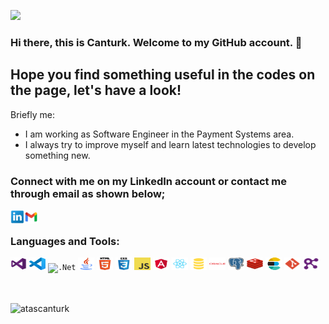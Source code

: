 ![](https://komarev.com/ghpvc/?username=your-github-username&color=green)

### Hi there, this is Canturk. Welcome to my GitHub account. 👋

## Hope you find something useful in the codes on the page, let's have a look!

Briefly me:

- I am working as Software Engineer in the Payment Systems area.
- I always try to improve myself and learn latest technologies to develop something new.

### Connect with me on my LinkedIn account or contact me through email as shown below;

[<img align="left" alt="atascanturk | LinkedIn" width="22px" src="/img/linkedinicon.png" />][linkedin]
[<img align="left" alt="Mail | atascanturk@gmail.com" width="22px" src="/img/gmailicon.png" />][mail]


<br />

### Languages and Tools:

<code><img height="20" alt="Visual Studio" width="26px" src="/img/VSIcon.png"></code>
<code><img height="20" alt="Visual Studio Code" width="26px" src="https://raw.githubusercontent.com/github/explore/80688e429a7d4ef2fca1e82350fe8e3517d3494d/topics/visual-studio-code/visual-studio-code.png"></code>
<code><img height="20" alt=".Net" width="26px" src="https://camo.githubusercontent.com/4bb2a3ff3fb5fa584d82521b441488e9f4d1b1fe0f2e6b350ab4c4decc0bcf8c/68747470733a2f2f6d656e6e616e6b6f73652e636f6d2f636f6e74656e742f696d616765732f73697a652f773630302f323031392f30392f6e6574636f72652e706e67"></code>
<code><img height="20" alt="java" width="26px" src="/img/java.png"></code>
<code><img height="20" alt="HTML5" width="26px" src="https://raw.githubusercontent.com/github/explore/80688e429a7d4ef2fca1e82350fe8e3517d3494d/topics/html/html.png"></code>
<code><img height="20" alt="CSS3" width="26px" src="https://raw.githubusercontent.com/github/explore/80688e429a7d4ef2fca1e82350fe8e3517d3494d/topics/css/css.png"></code>
<code><img height="20" alt="JavaScript" width="26px" src="https://raw.githubusercontent.com/github/explore/80688e429a7d4ef2fca1e82350fe8e3517d3494d/topics/javascript/javascript.png"></code>
<code><img height="20" alt="Angular" width="26px" src="/img/angular.png"></code>
<code><img height="20" alt="React" width="26px" src="https://raw.githubusercontent.com/github/explore/80688e429a7d4ef2fca1e82350fe8e3517d3494d/topics/react/react.png"></code>
<code><img height="20" alt="Sql" width="26px" src="/img/sqlicon.png"></code>
<code><img height="20" alt="Oracle" width="26px" src="/img/oracleicon.png"></code>
<code><img height="20" alt="Postgre" width="26px" src="/img/postgresql_original_logo_icon_146391.png"></code>
<code><img height="20"  alt="Redis" width="26px" src="/img/redis.png"></code>
<code><img height="20"  alt="Elasticsearch" width="26px" src="/img/elasticsearch.png"></code>
<code><img height="20"  alt="Git" width="26px" src="/img/giticon.png"></code>
<code><img height="20"  alt="Tfs" width="26px" src="/img/tfsicon.png"></code>



<br />
<br />


 <img src="https://github-readme-stats.vercel.app/api?username=atascanturk&show_icons=true&theme=gotham" alt="atascanturk" />

[linkedin]: https://www.linkedin.com/in/atascanturk/
[mail]: mailto:atascanturk@gmail.com

